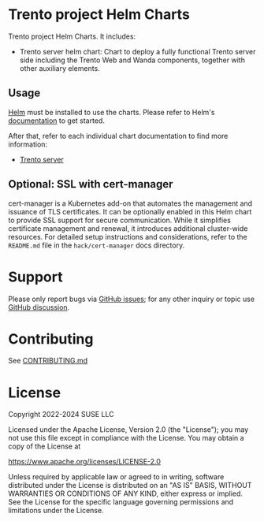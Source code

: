 # Trento project Helm Charts

Trento project Helm Charts. It includes:

- Trento server helm chart: Chart to deploy a fully functional Trento server side including the Trento Web and Wanda components, together with other auxiliary elements.

## Usage

[Helm](https://helm.sh) must be installed to use the charts.
Please refer to Helm's [documentation](https://helm.sh/docs/) to get started.

After that, refer to each individual chart documentation to find more information:

- [Trento server](docs/trento-server.md)

## Optional: SSL with cert-manager
cert-manager is a Kubernetes add-on that automates the management and issuance of TLS certificates. It can be optionally enabled in this Helm chart to provide SSL support for secure communication. While it simplifies certificate management and renewal, it introduces additional cluster-wide resources. For detailed setup instructions and considerations, refer to the `README.md` file in the `hack/cert-manager` docs directory.

# Support

Please only report bugs via [GitHub issues](https://github.com/trento-project/trento/issues);
for any other inquiry or topic use [GitHub discussion](https://github.com/trento-project/trento/discussions).

# Contributing

See [CONTRIBUTING.md](CONTRIBUTING.md)

# License

Copyright 2022-2024 SUSE LLC

Licensed under the Apache License, Version 2.0 (the "License"); you may not use
this file except in compliance with the License. You may obtain a copy of the
License at

https://www.apache.org/licenses/LICENSE-2.0

Unless required by applicable law or agreed to in writing, software distributed
under the License is distributed on an "AS IS" BASIS, WITHOUT WARRANTIES OR
CONDITIONS OF ANY KIND, either express or implied. See the License for the
specific language governing permissions and limitations under the License.
